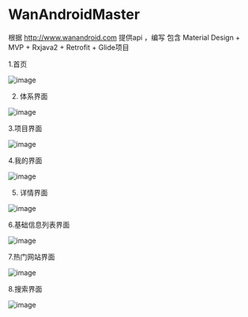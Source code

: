 # WanAndroidMaster
根据 http://www.wanandroid.com 提供api ，编写 包含 Material Design + MVP + Rxjava2 + Retrofit + Glide项目


1.首页

![image](https://github.com/yangmingchuan/WanAndroidMaster/blob/master/app/src/main/res/img/Screenshot_2018-08-28-19-12-00-005_cn.white.ymc.w.png)


2. 体系界面

![image](https://github.com/yangmingchuan/WanAndroidMaster/blob/master/app/src/main/res/img/Screenshot_2018-08-28-19-12-04-175_cn.white.ymc.w.png)

3.项目界面

![image](https://github.com/yangmingchuan/WanAndroidMaster/blob/master/app/src/main/res/img/Screenshot_2018-08-28-19-12-07-508_cn.white.ymc.w.png)

4.我的界面

![image](https://github.com/yangmingchuan/WanAndroidMaster/blob/master/app/src/main/res/img/Screenshot_2018-08-28-19-12-11-393_cn.white.ymc.w.png)

5. 详情界面 

![image](https://github.com/yangmingchuan/WanAndroidMaster/blob/master/app/src/main/res/img/Screenshot_2018-08-28-19-12-19-339_cn.white.ymc.w.png)

6.基础信息列表界面

![image](https://github.com/yangmingchuan/WanAndroidMaster/blob/master/app/src/main/res/img/Screenshot_2018-08-28-19-12-25-295_cn.white.ymc.w.png)

7.热门网站界面

![image](https://github.com/yangmingchuan/WanAndroidMaster/blob/master/app/src/main/res/img/Screenshot_2018-08-28-19-12-34-087_cn.white.ymc.w.png)

8.搜索界面

![image](https://github.com/yangmingchuan/WanAndroidMaster/blob/master/app/src/main/res/img/Screenshot_2018-08-28-19-12-43-545_cn.white.ymc.w.png)







